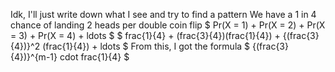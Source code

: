 Idk, I'll just write down what I see and try to find a pattern 
We have a 1 in 4 chance of landing 2 heads per double coin flip 
$ Pr(X = 1) + Pr(X = 2) + Pr(X = 3) + Pr(X = 4) + ldots $ 
$ frac{1}{4} + (frac{3}{4})(frac{1}{4}) + {(frac{3}{4})}^2 (frac{1}{4}) + ldots $ 
From this, I got the formula $ {(frac{3}{4})}^{m-1} cdot frac{1}{4} $
